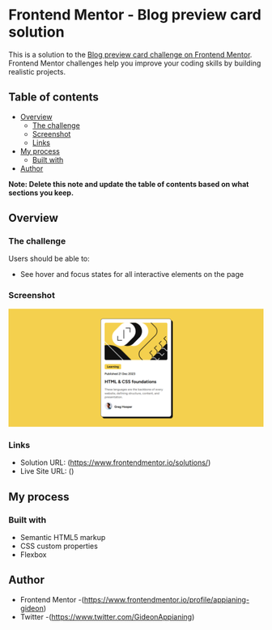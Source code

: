 # Frontend Mentor - Blog preview card solution

This is a solution to the [Blog preview card challenge on Frontend Mentor](https://www.frontendmentor.io/challenges/blog-preview-card-ckPaj01IcS). Frontend Mentor challenges help you improve your coding skills by building realistic projects. 

## Table of contents

- [Overview](#overview)
  - [The challenge](#the-challenge)
  - [Screenshot](#screenshot)
  - [Links](#links)
- [My process](#my-process)
  - [Built with](#built-with)
- [Author](#author)


**Note: Delete this note and update the table of contents based on what sections you keep.**

## Overview

### The challenge

Users should be able to:

- See hover and focus states for all interactive elements on the page

### Screenshot

![](./screenshot.png)


### Links

- Solution URL: (https://www.frontendmentor.io/solutions/)
- Live Site URL: ()

## My process

### Built with

- Semantic HTML5 markup
- CSS custom properties
- Flexbox




## Author

- Frontend Mentor -(https://www.frontendmentor.io/profile/appianing-gideon)
- Twitter -(https://www.twitter.com/GideonAppianing)
